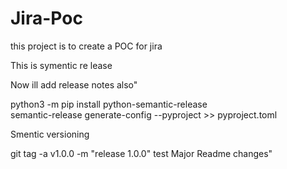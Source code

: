 # Jira-Poc
this project is to create a POC for jira



This is symentic re
lease


 Now ill add release notes also"
 
python3 -m pip install python-semantic-release               
semantic-release generate-config --pyproject >> pyproject.toml



Smentic versioning

git tag -a v1.0.0 -m "release 1.0.0"
test
Major Readme changes"